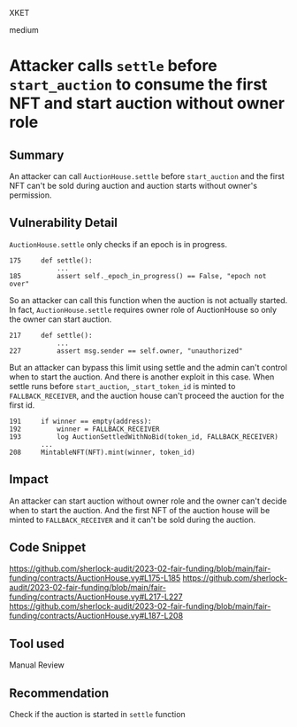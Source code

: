 XKET

medium

# Attacker calls `settle` before `start_auction` to consume the first NFT and start auction without owner role



## Summary
An attacker can call `AuctionHouse.settle` before `start_auction` and the first NFT can't be sold during auction and auction starts without owner's permission.

## Vulnerability Detail

`AuctionHouse.settle` only checks if an epoch is in progress.

```vyper
175     def settle():
            ...
185         assert self._epoch_in_progress() == False, "epoch not over"
```
So an attacker can call this function when the auction is not actually started. In fact, `AuctionHouse.settle` requires owner role of AuctionHouse so only the owner can start auction.

```vyper
217     def settle():
            ...
227         assert msg.sender == self.owner, "unauthorized"
```
But an attacker can bypass this limit using settle and the admin can't control when to start the auction. And there is another exploit in this case. When settle runs before `start_auction`, `_start_token_id` is minted to `FALLBACK_RECEIVER`, and the auction house can't proceed the auction for the first id.
```vyper
191     if winner == empty(address):
192         winner = FALLBACK_RECEIVER
193         log AuctionSettledWithNoBid(token_id, FALLBACK_RECEIVER)
        ...
208     MintableNFT(NFT).mint(winner, token_id)
```

## Impact

An attacker can start auction without owner role and the owner can't decide when to start the auction. And the first NFT of the auction house will be minted to `FALLBACK_RECEIVER` and it can't be sold during the auction.

## Code Snippet
https://github.com/sherlock-audit/2023-02-fair-funding/blob/main/fair-funding/contracts/AuctionHouse.vy#L175-L185
https://github.com/sherlock-audit/2023-02-fair-funding/blob/main/fair-funding/contracts/AuctionHouse.vy#L217-L227
https://github.com/sherlock-audit/2023-02-fair-funding/blob/main/fair-funding/contracts/AuctionHouse.vy#L187-L208


## Tool used
Manual Review

## Recommendation
Check if the auction is started in `settle` function



 

